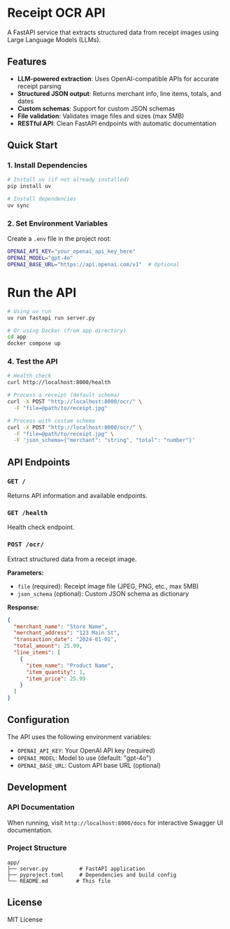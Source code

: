 # Receipt OCR API

A FastAPI service that extracts structured data from receipt images using Large Language Models (LLMs).

## Features

- **LLM-powered extraction**: Uses OpenAI-compatible APIs for accurate receipt parsing
- **Structured JSON output**: Returns merchant info, line items, totals, and dates
- **Custom schemas**: Support for custom JSON schemas
- **File validation**: Validates image files and sizes (max 5MB)
- **RESTful API**: Clean FastAPI endpoints with automatic documentation

## Quick Start

### 1. Install Dependencies

```bash
# Install uv (if not already installed)
pip install uv

# Install dependencies
uv sync
```

### 2. Set Environment Variables

Create a `.env` file in the project root:

```bash
OPENAI_API_KEY="your_openai_api_key_here"
OPENAI_MODEL="gpt-4o"
OPENAI_BASE_URL="https://api.openai.com/v1"  # Optional
```

# Run the API

```bash
# Using uv run
uv run fastapi run server.py

# Or using Docker (from app directory)
cd app
docker compose up
```

### 4. Test the API

```bash
# Health check
curl http://localhost:8000/health

# Process a receipt (default schema)
curl -X POST "http://localhost:8000/ocr/" \
  -F "file=@path/to/receipt.jpg"

# Process with custom schema
curl -X POST "http://localhost:8000/ocr/" \
  -F "file=@path/to/receipt.jpg" \
  -F 'json_schema={"merchant": "string", "total": "number"}'
```

## API Endpoints

### `GET /`
Returns API information and available endpoints.

### `GET /health`
Health check endpoint.

### `POST /ocr/`
Extract structured data from a receipt image.

**Parameters:**
- `file` (required): Receipt image file (JPEG, PNG, etc., max 5MB)
- `json_schema` (optional): Custom JSON schema as dictionary

**Response:**
```json
{
  "merchant_name": "Store Name",
  "merchant_address": "123 Main St",
  "transaction_date": "2024-01-01",
  "total_amount": 25.99,
  "line_items": [
    {
      "item_name": "Product Name",
      "item_quantity": 1,
      "item_price": 25.99
    }
  ]
}
```

## Configuration

The API uses the following environment variables:

- `OPENAI_API_KEY`: Your OpenAI API key (required)
- `OPENAI_MODEL`: Model to use (default: "gpt-4o")
- `OPENAI_BASE_URL`: Custom API base URL (optional)

## Development

### API Documentation

When running, visit `http://localhost:8000/docs` for interactive Swagger UI documentation.

### Project Structure

```
app/
├── server.py          # FastAPI application
├── pyproject.toml     # Dependencies and build config
└── README.md         # This file
```

## License

MIT License
